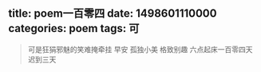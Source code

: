 title: poem一百零四
date: 1498601110000
categories: poem
tags: 可
---
> 可是狂狷邪魅的笑难掩牵挂
早安
孤独小美
格致别趣
六点起床一百零四天 迟到三天